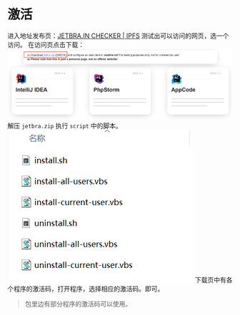 # 激活

进入地址发布页：[JETBRA.IN CHECKER | IPFS](https://3.jetbra.in/)
测试出可以访问的网页，选一个访问。
在访问页点击下载：
![](attachments/Pasted%20image%2020240617104901.png)
解压 `jetbra.zip` 执行 `script` 中的脚本。
![](attachments/Pasted%20image%2020240617105442.png)
下载页中有各个程序的激活码，打开程序，选择相应的激活码。即可。
> 包里边有部分程序的激活码可以使用。